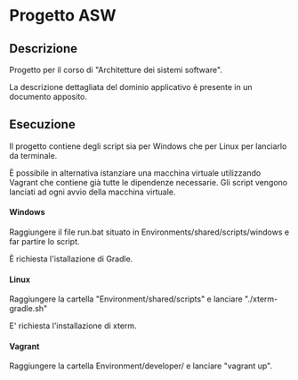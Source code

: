 # Progetto ASW
## Descrizione

Progetto per il corso di "Architetture dei sistemi software".

La descrizione dettagliata del dominio applicativo è presente in un documento apposito.

## Esecuzione

Il progetto contiene degli script sia per Windows che per Linux per lanciarlo da terminale.

È possibile in alternativa istanziare una macchina virtuale utilizzando Vagrant che contiene già tutte le dipendenze necessarie. Gli script vengono lanciati ad ogni avvio della macchina virtuale.

#### Windows
Raggiungere il file run.bat situato in Environments/shared/scripts/windows e far partire lo script.

È richiesta l'istallazione di Gradle.

#### Linux
Raggiungere la cartella "Environment/shared/scripts" e lanciare "./xterm-gradle.sh"

E' richiesta l'installazione di xterm.

#### Vagrant
Raggiungere la cartella Environment/developer/ e lanciare "vagrant up".
